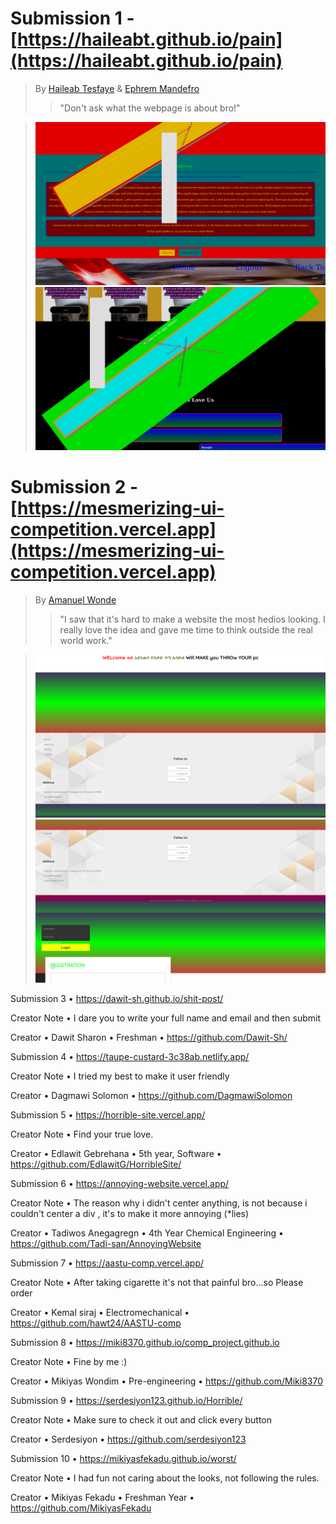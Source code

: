 <html>
<body>

# Submission 1 - [https://haileabt.github.io/pain](https://haileabt.github.io/pain)

> By [Haileab Tesfaye](https://github.com/HaileabT) & [Ephrem Mandefro](https://github.com/EpphremM) 
>> "Don't ask what the webpage is about bro!" 

> ![Submission 1](../images/HorribleWebDesigns/Submission1a.png) ![Submission 1](../images/HorribleWebDesigns/Submission1b.png)


# Submission 2 - [https://mesmerizing-ui-competition.vercel.app](https://mesmerizing-ui-competition.vercel.app)

> By [Amanuel Wonde](https://github.com/amanuelWonde) 
>> "I saw that it's hard to make a website the most hedios looking. I really love the idea and gave me time to think outside the real world work."

> ![Submission 2](../images/HorribleWebDesigns/Submission2a.png) ![Submission 2](../images/HorribleWebDesigns/Submission2b.png)



Submission 3
• https://dawit-sh.github.io/shit-post/

Creator Note 
• I dare you to write your full name and email and then submit

Creator 
• Dawit Sharon 
• Freshman 
• https://github.com/Dawit-Sh/

Submission 4
• https://taupe-custard-3c38ab.netlify.app/

Creator Note
• I tried my best to make it user friendly

Creator
• Dagmawi Solomon
• https://github.com/DagmawiSolomon

Submission 5
• https://horrible-site.vercel.app/

Creator Note
• Find your true love.

Creator
• Edlawit Gebrehana 
• 5th year, Software
• https://github.com/EdlawitG/HorribleSite/

Submission 6
• https://annoying-website.vercel.app/

Creator Note
• The reason why i didn't center anything, is not because i couldn't center a div , it's to make it more annoying  (*lies)

Creator
• Tadiwos Anegagregn
• 4th Year Chemical Engineering 
• https://github.com/Tadi-san/AnnoyingWebsite

Submission 7
• https://aastu-comp.vercel.app/

Creator Note
• After taking cigarette it's not that painful bro...so Please order

Creator 
• Kemal siraj
• Electromechanical 
• https://github.com/hawt24/AASTU-comp

Submission 8
• https://miki8370.github.io/comp_project.github.io

Creator Note
• Fine by me :)

Creator
• Mikiyas Wondim 
• Pre-engineering
• https://github.com/Miki8370

Submission 9
• https://serdesiyon123.github.io/Horrible/

Creator Note
• Make sure to check it out and click every button

Creator
• Serdesiyon
• https://github.com/serdesiyon123

Submission 10
• https://mikiyasfekadu.github.io/worst/

Creator Note
• I had fun not caring about the looks, not following the rules.

Creator 
• Mikiyas Fekadu
• Freshman Year 
• https://github.com/MikiyasFekadu






</html>
</body>
